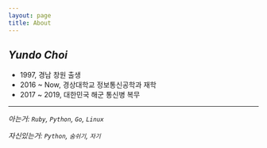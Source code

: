 ```yaml
---
layout: page
title: About
---
```

*Yundo Choi*
---

- 1997, 경남 창원 출생
- 2016 ~ Now, 경상대학교 정보통신공학과 재학
- 2017 ~ 2019, 대한민국 해군 통신병 복무 

---

_아는거: `Ruby`, `Python`, `Go`, `Linux`_

_자신있는거: `Python`, `숨쉬기`, `자기`_
